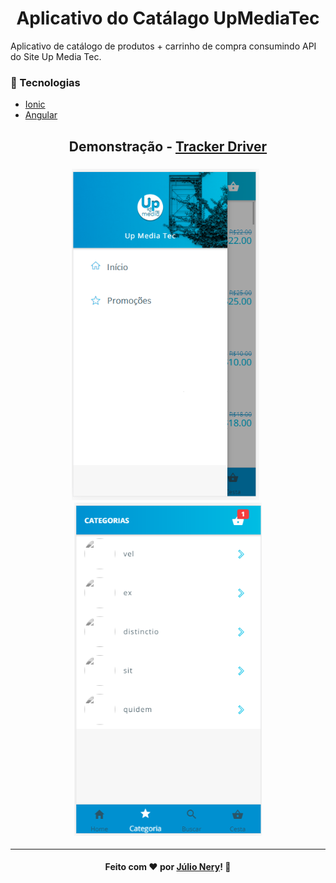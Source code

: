 <h1 align="center">Aplicativo do Catálago UpMediaTec</h1>

Aplicativo de catálogo de produtos + carrinho de compra consumindo API do Site Up Media Tec. 

### :rocket: Tecnologias
- [Ionic](https://ionicframework.com/)
- [Angular](https://angular.io/)

<h2 align="center">Demonstração - <a href="https://github.com/julionery/ionic-firebase-tracker-driver">Tracker Driver</a></h2>

<h3 align="center">
    <img width="300px" src="https://github.com/JulioNery/AppCatalagoUpMediaTec/blob/master/Catalogo.PNG?raw=true">&nbsp;&nbsp;
    <img width="300px" src="https://github.com/JulioNery/AppCatalagoUpMediaTec/blob/master/Catalogo2.PNG?raw=true">
</h3>

---

<h4 align="center">
    Feito com ❤ por <a href="https://www.linkedin.com/in/julio-nery/" target="_blank">Júlio Nery</a>!
    <g-emoji class="g-emoji" alias="wave" fallback-src="https://github.githubassets.com/images/icons/emoji/unicode/1f44b.png">👋</g-emoji>
</h4>
